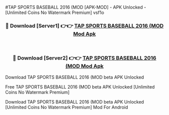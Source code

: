 #TAP SPORTS BASEBALL 2016 (MOD [APK-MOD] - APK Unlocked - [Unlimited Coins No Watermark Premium] vsf1o



<div align="center">

<h3>🔴 Download [Server1] 👉👉 <a href="https://momento.my/?title=TAP_SPORTS_BASEBALL_2016_(MOD">TAP SPORTS BASEBALL 2016 (MOD Mod Apk</a></h3><br>

<h3>🔴 Download [Server2] 👉👉 <a href="https://momento.my/?title=TAP_SPORTS_BASEBALL_2016_(MOD">TAP SPORTS BASEBALL 2016 (MOD Mod Apk</a></h3>
</div>



Download TAP SPORTS BASEBALL 2016 (MOD beta APK Unlocked

Free TAP SPORTS BASEBALL 2016 (MOD beta APK Unlocked [Unlimited Coins No Watermark Premium]

Download TAP SPORTS BASEBALL 2016 (MOD beta APK Unlocked [Unlimited Coins No Watermark Premium] Mod For Android
